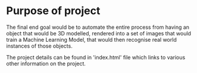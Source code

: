 
# Purpose of project

The final end goal would be to automate the entire process from having an object that would be 3D modelled, rendered into a set of images that would train a Machine Learning Model, that would then recognise real world instances of those objects.

The project details can be found in 'index.html' file which links to various other information on the project.
